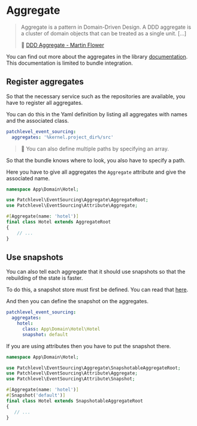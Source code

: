 # Aggregate

> Aggregate is a pattern in Domain-Driven Design. A DDD aggregate is a cluster of domain objects
> that can be treated as a single unit. [...]
>
> :book: [DDD Aggregate - Martin Flower](https://martinfowler.com/bliki/DDD_Aggregate.html)

You can find out more about the aggregates in the library [documentation](https://github.com/patchlevel/event-sourcing#documentation). 
This documentation is limited to bundle integration.

## Register aggregates

So that the necessary service such as the repositories are available, 
you have to register all aggregates.

You can do this in the Yaml definition by listing all aggregates with names and the associated class.

```yaml
patchlevel_event_sourcing:
  aggregates: '%kernel.project_dir%/src'
```

> :book: You can also define multiple paths by specifying an array.

So that the bundle knows where to look, you also have to specify a path.

Here you have to give all aggregates the `Aggregate` attribute and give the associated name.

```php
namespace App\Domain\Hotel;

use Patchlevel\EventSourcing\Aggregate\AggregateRoot;
use Patchlevel\EventSourcing\Attribute\Aggregate;

#[Aggregate(name: 'hotel')]
final class Hotel extends AggregateRoot
{
    // ...
}
```

## Use snapshots

You can also tell each aggregate that it should use snapshots 
so that the rebuilding of the state is faster.

To do this, a snapshot store must first be defined. 
You can read that [here](snapshots.md).

And then you can define the snapshot on the aggregates.

```yaml
patchlevel_event_sourcing:
  aggregates:
    hotel:
      class: App\Domain\Hotel\Hotel
      snapshot: default
```

If you are using attributes then you have to put the snapshot there.

```php
namespace App\Domain\Hotel;

use Patchlevel\EventSourcing\Aggregate\SnapshotableAggregateRoot;
use Patchlevel\EventSourcing\Attribute\Aggregate;
use Patchlevel\EventSourcing\Attribute\Snapshot;

#[Aggregate(name: 'hotel')]
#[Snapshot('default')]
final class Hotel extends SnapshotableAggregateRoot
{
   // ...
}
```